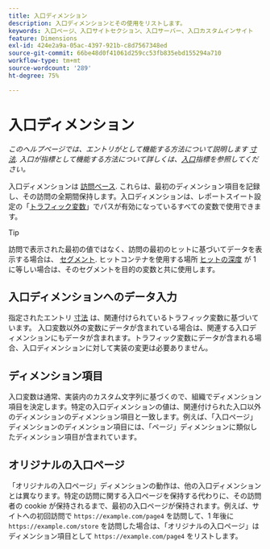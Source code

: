 ```yaml
---
title: 入口ディメンション
description: 入口ディメンションとその使用をリストします。
keywords: 入口ページ、入口サイトセクション、入口サーバー、入口カスタムインサイト
feature: Dimensions
exl-id: 424e2a9a-05ac-4397-921b-c8d7567348ed
source-git-commit: 66be48d0f41061d259cc53fb835ebd155294a710
workflow-type: tm+mt
source-wordcount: '289'
ht-degree: 75%

---
```


# 入口ディメンション

*このヘルプページでは、エントリがとして機能する方法について説明します [寸法](overview.md). 入口が指標として機能する方法について詳しくは、[入口](../metrics/entries.md)指標を参照してください。*

入口ディメンションは [訪問ベース](../metrics/visits.md). これらは、最初のディメンション項目を記録し、その訪問の全期間保持します。入口ディメンションは、レポートスイート設定の「[トラフィック変数](/help/admin/admin/c-manage-report-suites/c-edit-report-suites/c-traffic-variables/traffic-var.md)」でパスが有効になっているすべての変数で使用できます。

>[!TIP]
>訪問で表示された最初の値ではなく、訪問の最初のヒットに基づいてデータを表示する場合は、 [セグメント](/help/components/segmentation/seg-overview.md). ヒットコンテナを使用する場所 [ヒットの深度](hit-depth.md) が 1 に等しい場合は、そのセグメントを目的の変数と共に使用します。

## 入口ディメンションへのデータ入力

指定されたエントリ [寸法](overview.md) は、関連付けられているトラフィック変数に基づいています。 入口変数以外の変数にデータが含まれている場合は、関連する入口ディメンションにもデータが含まれます。トラフィック変数にデータが含まれる場合、入口ディメンションに対して実装の変更は必要ありません。

## ディメンション項目

入口変数は通常、実装内のカスタム文字列に基づくので、組織でディメンション項目を決定します。特定の入口ディメンションの値は、関連付けられた入口以外のディメンションのディメンション項目と一致します。例えば、「入口ページ」ディメンションのディメンション項目には、「ページ」ディメンションに類似したディメンション項目が含まれています。

## オリジナルの入口ページ

「オリジナルの入口ページ」ディメンションの動作は、他の入口ディメンションとは異なります。特定の訪問に関する入口ページを保持する代わりに、その訪問者の cookie が保持されるまで、最初の入口ページが保持されます。例えば、サイトへの初回訪問で `https://example.com/page4` を訪問して、1 年後に `https://example.com/store` を訪問した場合は、「オリジナルの入口ページ」はディメンション項目として `https://example.com/page4` をリストします。
